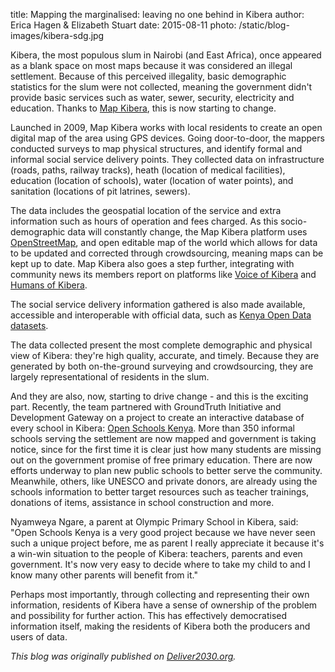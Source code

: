 title: Mapping the marginalised: leaving no one behind in Kibera
author: Erica Hagen & Elizabeth Stuart
date: 2015-08-11
photo: /static/blog-images/kibera-sdg.jpg

Kibera, the most populous slum in Nairobi (and East Africa), once appeared as a blank space on most maps because it was considered an illegal settlement. Because of this perceived illegality, basic demographic statistics for the slum were not collected, meaning the government didn't provide basic services such as water, sewer, security, electricity and education. Thanks to <a href="https://mapkibera.org">Map Kibera</a>, this is now starting to change.

Launched in 2009, Map Kibera works with local residents to create an open digital map of the area using GPS devices. Going door-to-door, the mappers conducted surveys to map physical structures, and identify formal and informal social service delivery points. They collected data on infrastructure (roads, paths, railway tracks), heath (location of medical facilities), education (location of schools), water (location of water points), and sanitation (locations of pit latrines, sewers).

The data includes the geospatial location of the service and extra information such as hours of operation and fees charged. As this socio-demographic data will constantly change, the Map Kibera platform uses <a href="https://www.openstreetmap.org/#map=5/51.500/-0.100">OpenStreetMap</a>, and open editable map of the world which allows for data to be updated and corrected through crowdsourcing, meaning maps can be kept up to date.  Map Kibera also goes a step further, integrating with community news its members report on platforms like <a href="http://www.voiceofkibera.org/">Voice of Kibera</a> and <a href="https://humansofkibera.tumblr.com/">Humans of Kibera</a>.

The social service delivery information gathered is also made available, accessible and interoperable with official data, such as <a href="https://opendata.go.ke/">Kenya Open Data datasets</a>.

The data collected present the most complete demographic and physical view of Kibera: they're  high quality, accurate, and timely. Because they are generated by both on-the-ground surveying and crowdsourcing, they are largely representational of residents in the slum.

And they are also, now, starting to drive change - and this is the exciting part. Recently, the team partnered with GroundTruth Initiative and Development Gateway on a project to create an interactive database of every school in Kibera: <a href="https://openschoolskenya.org/">Open Schools Kenya</a>. More than 350 informal schools serving the settlement are now mapped and government is taking notice, since for the first time it is clear just how many students are missing out on the government promise of free primary education. There are now efforts underway to plan new public schools to better serve the community. Meanwhile, others, like UNESCO and private donors, are already using the schools information to better target resources such as teacher trainings, donations of items, assistance in school construction and more.

Nyamweya Ngare, a parent at Olympic Primary School in Kibera, said: "Open Schools Kenya is a very good project because we have never seen such a unique project before, me as parent I really appreciate it because it's a win-win situation to the people of Kibera: teachers, parents and even government. It's now very easy to decide where to take my child to and I know many other parents will benefit from it."

Perhaps most importantly, through collecting and representing their own information, residents of Kibera have a sense of ownership of the problem and possibility for further action. This has effectively democratised information itself, making the residents of Kibera both the producers and users of data.

*This blog was originally published on <a href="https://deliver2030.org/?p=6184">Deliver2030.org</a>.*
